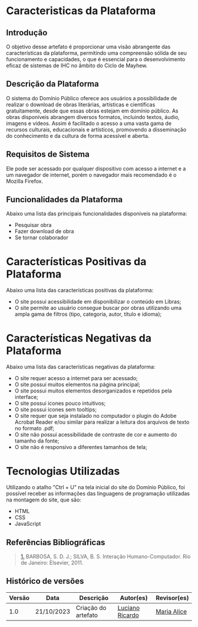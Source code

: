 # Caracteristicas da Plataforma



## Introdução

O objetivo desse artefato é proporcionar uma visão abrangente das características da plataforma, permitindo uma compreensão sólida de seu funcionamento e capacidades, o que é essencial para o desenvolvimento eficaz de sistemas de IHC no âmbito do Ciclo de Mayhew.



## Descrição da Plataforma

O sistema do Domínio Público oferece aos usuários a possibilidade de realizar o download de obras literárias, artísticas e científicas gratuitamente, desde que essas obras estejam em domínio público. As obras disponíveis abrangem diversos formatos, incluindo textos, áudio, imagens e vídeos. Assim é facilitado o acesso a uma vasta gama de recursos culturais, educacionais e artísticos, promovendo a disseminação do conhecimento e da cultura de forma acessível e aberta.


## Requisitos de Sistema

Ele pode ser acessado por qualquer dispositivo com acesso a internet e a um navegador de internet, porém o navegador mais recomendado é o Mozilla Firefox.



## Funcionalidades da Plataforma

Abaixo uma lista das principais funcionalidades disponíveis na plataforma:

- Pesquisar obra
- Fazer download de obra
- Se tornar colaborador



# Características Positivas da Plataforma

Abaixo uma lista das características positivas da plataforma:

- O site possui acessibilidade em disponibilizar o conteúdo em Libras;
- O site permite ao usuário consegue buscar por obras utilizando uma ampla gama de filtros (tipo, categoria, autor, título e idioma);



# Características Negativas da Plataforma

Abaixo uma lista das características negativas da plataforma:

- O site requer acesso a internet para ser acessado;
- O site possui muitos elementos na página principal;
- O site possui muitos elementos desorganizados e repetidos pela interface;
- O site possui icones pouco intuitivos;
- O site possui icones sem tooltips;
- O site requer que seja instalado no computador o plugin do Adobe Acrobat Reader e/ou similar para realizar a leitura dos arquivos de texto no formato .pdf;
- O site não possui acessibilidade de contraste de cor e aumento do tamanho da fonte;
- O site não é responsivo a diferentes tamanhos de tela;


# Tecnologias Utilizadas

Utilizando o atalho "Ctrl + U" na tela inicial do site do Domínio Público, foi possível receber as informações das linguagens de programação utilizadas na montagem do site, que são:

- HTML
- CSS
- JavaScript



## Referências Bibliográficas

> <a id="FRM3" href="#anchor_1">1.</a> BARBOSA, S. D. J.; SILVA, B. S. Interação Humano-Computador. Rio de Janeiro: Elsevier, 2011.



## Histórico de versões

| Versão | Data       | Descrição           | Autor(es)                                       | Revisor(es)                               |
| ------ | ---------- | ------------------- | ----------------------------------------------- | ----------------------------------------- |
| 1.0    | 21/10/2023 | Criação do artefato | [Luciano Ricardo](https://github.com/l-ricardo) | [Maria Alice](https://github.com/Maliz30) |